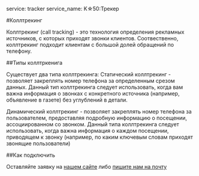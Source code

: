 service: tracker
service_name: K☆50:Трекер

#Коллтрекинг

Коллтрекинг (call tracking) - это технология определения рекламных источников, с которых приходят звонки клиентов. Соотвественно, коллтрекинг подходит клиентам с большой долей обращений по телефону.

##Типы коллтркенига

Существует два типа коллтрекинга:
Статический коллтрекинг  - позволяет закреплять номер телефона за определенным срезом данных. Данный тип коллтрекинга следует использовать, когда вам важна информация о звонках с конкретного источника (например, объявление в газете) без углублений в детали.

Динамический коллтрекинг - позволяет закреплять номер телефона за пользователем, предоставляя подробную информацию о посещении, ассоциированном со звонком. Данный типа коллтрекинга следует использовать, когда важна информация о каждом посещении, приводящем к звонку (например, по каким ключевым словам приходят звонящие пользователи)

##Как подключить

Оставляйте заявку на <a href="http://k50.ru/servisy/k50-tracker/" target="_blank">нашем сайте</a> либо <a href="mailto:welcome@k50.ru" target="_blank">пишите нам на почту</a>